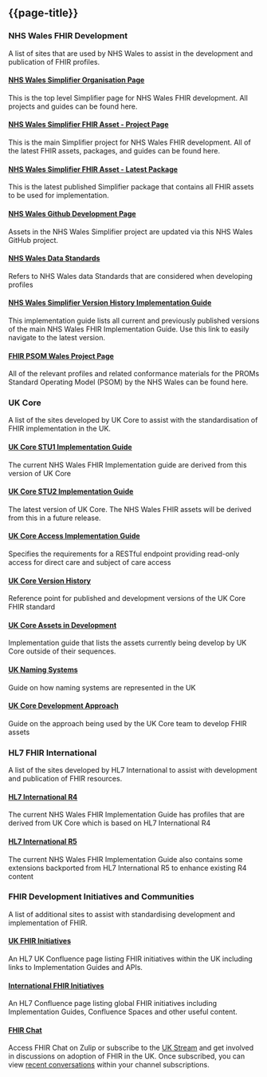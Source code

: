 ## {{page-title}}

<div class="warning"><span class="ExtLinkWarn"></span></div>

### NHS Wales FHIR Development

A list of sites that are used by NHS Wales to assist in the development and publication of FHIR profiles.

<div class="container">
    <div class="row">
        <div class="col-md-7 card">
            <h4><b><a href="https://simplifier.net/organization/nhswales" alt="NHS Wales Simplifier Organisation Page" target="_blank">NHS Wales Simplifier Organisation Page</a></b></h4>
            <p>This is the top level Simplifier page for NHS Wales FHIR development. All projects and guides can be found here.</p>
        </div>
        <div class="col-md-7 card">
            <h4><b><a href="https://simplifier.net/fhir-standards-wales" alt="NHS Wales Simplifier FHIR Asset - Project Page" target="_blank">NHS Wales Simplifier FHIR Asset - Project Page</a></b></h4>
            <p>This is the main Simplifier project for NHS Wales FHIR development. All of the latest FHIR assets, packages, and guides can be found here.</p>
        </div>
        <div class="col-md-7 card">
            <h4><b><a href="https://simplifier.net/packages/fhir.r4.wales.stu1/1.0.0" alt="NHS Wales Simplifier FHIR Asset - Latest Package" target="_blank">NHS Wales Simplifier FHIR Asset - Latest Package</a></b></h4>
            <p>This is the latest published Simplifier package that contains all FHIR assets to be used for implementation.</p>
        </div>
        <div class="col-md-7 card">
            <h4><b><a href="https://github.com/NHSWalesFHIR/NHSWales-fhir-profiles-R4" alt="NHS Wales GitHub Development Page" target="_blank">NHS Wales Github Development Page</a></b></h4>
            <p>Assets in the NHS Wales Simplifier project are updated via this NHS Wales GitHub project.</p>
        </div>
        <div class="col-md-7 card">
            <h4><b><a href="https://dhcw.nhs.wales/information-services/information-standards/data-standards/" alt="NHS Wales Data Standards" target="_blank">NHS Wales Data Standards</a></b></h4>
            <p>Refers to NHS Wales data Standards that are considered when developing profiles</p>
        </div>
        <div class="col-md-7 card">
            <h4><b><a href=https://simplifier.net/guide/Wales-FHIR-Implementation-Guide-Version-History/ alt="NHS Wales Simplifier Version History Implementation Guide" target="_blank">NHS Wales Simplifier Version History Implementation Guide</a></b></h4>
            <p>This implementation guide lists all current and previously published versions of the main NHS Wales FHIR Implementation Guide. Use this link to easily navigate to the latest version.</p>
        </div>
        <div class="col-md-7 card">
            <h4><b><a href="https://simplifier.net/FHIR-PSOM-Wales/~introduction" alt="FHIR PSOM Wales Project Page" target="_blank">FHIR PSOM Wales Project Page</a></b></h4>
            <p>All of the relevant profiles and related conformance materials for the PROMs Standard Operating Model (PSOM) by the NHS Wales can be found here.</p>
            </div>
        </div>
    </div>
</div>


### UK Core

A list of the sites developed by UK Core to assist with the standardisation of FHIR implementation in the UK.

<div class="container">
    <div class="row">
        <div class="col-md-7 card">
            <h4><b><a href="https://simplifier.net/guide/uk-core-implementation-guide?version=1.0.0" alt="UK Core Implementation Guide 1.0.0 - STU1 Release for Ballot" target="_blank">UK Core STU1 Implementation Guide</a></b></h4>
            <p>The current NHS Wales FHIR Implementation guide are derived from this version of UK Core</p>
        </div>
        <div class="col-md-7 card">
            <h4><b><a href="https://simplifier.net/guide/uk-core-implementation-guide-stu2" alt="UK Core Implementation Guide STU2 Release for Ballot" target="_blank">UK Core STU2 Implementation Guide</a></b></h4>
            <p>The latest version of UK Core. The NHS Wales FHIR assets will be derived from this in a future release.</p>
        </div>
        <div class="col-md-7 card">
            <h4><b><a href="https://build.fhir.org/ig/HL7-UK/UK-Core-Access/index.html" alt="UK Core Access" target="_blank">UK Core Access Implementation Guide</a></b></h4>
            <p>Specifies the requirements for a RESTful endpoint providing read-only access for direct care and subject of care access</p>
        </div>
        <div class="col-md-7 card">
            <h4><b><a href="https://simplifier.net/guide/ukcoreversionhistory" alt="UK Core Version History" target="_blank">UK Core Version History</a></b></h4>
            <p>Reference point for published and development versions of the UK Core FHIR standard</p>
        </div>
        <div class="col-md-7 card">
            <h4><b><a href="https://simplifier.net/guide/UKCoreImplementationGuideAssetsinDevelopment/Home" alt="UK Core Assets in Development" target="_blank">UK Core Assets in Development</a></b></h4>
            <p>Implementation guide that lists the assets currently being develop by UK Core outside of their sequences.</p>
        </div>
        <div class="col-md-7 card">
            <h4><b><a href="https://simplifier.net/guide/uknamingsystems" alt="UK Naming Systems" target="_blank">UK Naming Systems</a></b></h4>
            <p>Guide on how naming systems are represented in the UK</p>
        </div>
	<div class="col-md-7 card">
            <h4><b><a href="https://simplifier.net/guide/hl7fhirukcoredesignanddevelopmentapproach" alt="UK Core Development Approach" target="_blank">UK Core Development Approach</a></b></h4>
            <p>Guide on the approach being used by the UK Core team to develop FHIR assets</p>
        </div>
    </div>
</div>

### HL7 FHIR International

A list of the sites developed by HL7 International to assist with development and publication of FHIR resources.

<div class="container">
    <div class="row">
        <div class="col-md-7 card">
            <h4><b><a href="https://www.hl7.org/fhir/R4/" alt="HL7 International R4" target="_blank">HL7 International R4</a></b></h4>
            <p>The current NHS Wales FHIR Implementation Guide has profiles that are derived from UK Core which is based on HL7 International R4</p>
        </div>
        <div class="col-md-7 card">
            <h4><b><a href="https://hl7.org/fhir/R5/index.html" alt="HL7 International R5" target="_blank">HL7 International R5</a></b></h4>
            <p>The current NHS Wales FHIR Implementation Guide also contains some extensions backported from HL7 International R5 to enhance existing R4 content</p>
        </div>
    </div>
</div>

### FHIR Development Initiatives and Communities

A list of additional sites to assist with standardising development and implementation of FHIR. 

<div class="container"></div>
    <div class="row">
        <div class="col-md-7 card">
            <h4><b><a href="https://confluence.hl7.org/display/HL7UK/UK+FHIR+IG+Initiative+Directory" target="_blank">UK FHIR Initiatives</a></b></h4>
            <p>An HL7 UK Confluence page listing FHIR initiatives within the UK including links to Implementation Guides and APIs.</p>
        </div>
        <div class="col-md-7 card">
            <h4><b><a href="https://confluence.hl7.org/display/IC/Initiative+Directory" target="_blank">International FHIR Initiatives</a></b></h4>
            <p>An HL7 Confluence page listing global FHIR initiatives including Implementation Guides, Confluence Spaces and other useful content.</p>
        </div>
        <div class="col-md-7 card">
            <h4><b><a href="https://chat.fhir.org/" target="_blank">FHIR Chat</a></b></h4>
            <p>Access FHIR Chat on Zulip or subscribe to the <a href="https://chat.fhir.org/#channels/179189/uk/general" target="_blank">UK Stream</a> and get involved in discussions on adoption of FHIR in the UK. Once subscribed, you can view <a href="https://chat.fhir.org/#recent" target="_blank">recent conversations</a> within your channel subscriptions.</p>
        </div>
    </div>
</div>